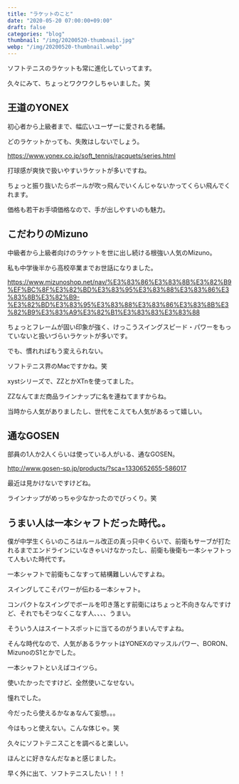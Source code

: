 ```yaml
---
title: "ラケットのこと"
date: "2020-05-20 07:00:00+09:00"
draft: false
categories: "blog"
thumbnail: "/img/20200520-thumbnail.jpg"
webp: "/img/20200520-thumbnail.webp"
---
```


ソフトテニスのラケットも常に進化していってます。

久々にみて、ちょっとワクワクしちゃいました。笑

## 王道のYONEX

初心者から上級者まで、幅広いユーザーに愛される老舗。

どのラケットかっても、失敗はしないでしょう。

https://www.yonex.co.jp/soft_tennis/racquets/series.html

打球感が爽快で扱いやすいラケットが多いですね。

ちょっと振り抜いたらボールが吹っ飛んでいくんじゃないかってくらい飛んでくれます。

価格も若干お手頃価格なので、手が出しやすいのも魅力。

## こだわりのMizuno

中級者から上級者向けのラケットを世に出し続ける根強い人気のMizuno。

私も中学後半から高校卒業までお世話になりました。

https://www.mizunoshop.net/nav/%E3%83%86%E3%83%8B%E3%82%B9%EF%BC%8F%E3%82%BD%E3%83%95%E3%83%88%E3%83%86%E3%83%8B%E3%82%B9-%E3%82%BD%E3%83%95%E3%83%88%E3%83%86%E3%83%8B%E3%82%B9%E3%83%A9%E3%82%B1%E3%83%83%E3%83%88

ちょっとフレームが固い印象が強く、けっこうスイングスピード・パワーをもっていないと扱いづらいラケットが多いです。

でも、慣れればもう変えられない。

ソフトテニス界のMacですかね。笑

xystシリーズで、ZZとかXTnを使ってました。

ZZなんてまだ商品ラインナップに名を連ねてますからね。

当時から人気がありましたし、世代をこえても人気があるって嬉しい。

## 通なGOSEN

部員の1人か2人くらいは使っている人がいる、通なGOSEN。

http://www.gosen-sp.jp/products/?sca=1330652655-586017

最近は見かけないですけどね。

ラインナップがめっちゃ少なかったのでびっくり。笑

## うまい人は一本シャフトだった時代。。

僕が中学生くらいのころはルール改正の真っ只中くらいで、前衛もサーブが打たれるまでエンドラインにいなきゃいけなかったし、前衛も後衛も一本シャフトって人もいた時代です。

一本シャフトで前衛もこなすって結構難しいんですよね。

スイングしてこそパワーが伝わる一本シャフト。

コンパクトなスイングでボールを叩き落とす前衛にはちょっと不向きなんですけど、それでもそつなくこなす人、、、、うまい。

そういう人はスイートスポットに当てるのがうまいんですよね。

そんな時代なので、人気があるラケットはYONEXのマッスルパワー、BORON、MizunoのS1とかでした。

一本シャフトといえばコイツら。

使いたかったですけど、全然使いこなせない。

憧れでした。

今だったら使えるかなぁなんて妄想。。。

今はもっと使えない。こんな体じゃ。笑

久々にソフトテニスことを調べると楽しい。

ほんとに好きなんだなぁと感じました。

早く外に出て、ソフトテニスしたい！！！